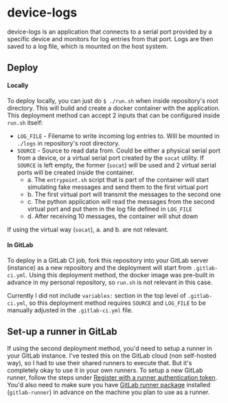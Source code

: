 # device-logs

device-logs is an application that connects to a serial port provided by a specific device and monitors for log entries from that port. Logs are then saved to a log file, which is mounted on the host system.

## Deploy
#### Locally
To deploy locally, you can just do `$ ./run.sh` when inside repository's root directory. This will build and create a docker container with the application.
This deployment method can accept 2 inputs that can be configured inside `run.sh` itself:
- `LOG_FILE` - Filename to write incoming log entries to. Will be mounted in `./logs` in repository's root directory.
- `SOURCE` - Source to read data from. Could be either a physical serial port from a device, or a virtual serial port created by the `socat` utility. If `SOURCE` is left empty, the former (`socat`) will be used and 2 virtual serial ports will be created inside the container.
  - a. The `entrypoint.sh` script that is part of the container will start simulating fake messages and send them to the first virtual port
  - b. The first virtual port will transmit the messages to the second one
  - c. The python application will read the messages from the second virtual port and put them in the log file defined in `LOG_FILE`
  - d. After receiving 10 messages, the container will shut down

If using the virtual way (`socat`), a. and b. are not relevant.

#### In GitLab
To deploy in a GitLab CI job, fork this repository into your GitLab server (instance) as a new repository and the deployment will start from `.gitlab-ci.yml`. Using this deployment method, the docker image was pre-built in advance in my personal repository, so `run.sh` is not relevant in this case.

Currently I did not include `variables:` section in the top level of `.gitlab-ci.yml`, so this deployment method requires `SOURCE` and `LOG_FILE` to be manually adjusted in the `.gitlab-ci.yml` file.

## Set-up a runner in GitLab
If using the second deployment method, you'd need to setup a runner in your GitLab instance. I've tested this on the GitLab cloud (non self-hosted way), so I had to use their shared runners to execute that. But it's completely okay to use it in your own runners.
To setup a new GitLab runner, follow the steps under [Register with a runner authentication token](https://docs.gitlab.com/runner/register/). You'd also need to make sure you have [GitLab runner package](https://docs.gitlab.com/runner/install/linux-repository.html) installed (`gitlab-runner`) in advance on the machine you plan to use as a runner.
